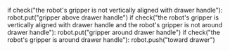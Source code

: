 

if check("the robot's gripper is not vertically aligned with drawer handle"):
        robot.put("gripper above drawer handle")
    if check("the robot's gripper is vertically aligned with drawer handle and the robot's gripper is not around drawer handle"):
        robot.put("gripper around drawer handle")
    if check("the robot's gripper is around drawer handle"):
        robot.push("toward drawer")